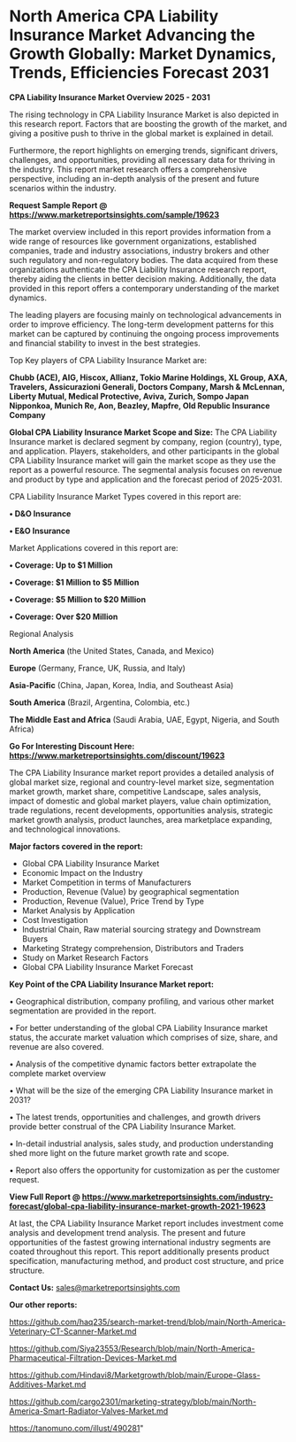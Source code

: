 # North America CPA Liability Insurance Market Advancing the Growth Globally: Market Dynamics, Trends, Efficiencies Forecast 2031

<Strong> CPA Liability Insurance Market Overview 2025 - 2031</strong>

The rising technology in CPA Liability Insurance Market is also depicted in this research report. Factors that are boosting the growth of the market, and giving a positive push to thrive in the global market is explained in detail.

Furthermore, the report highlights on emerging trends, significant drivers, challenges, and opportunities, providing all necessary data for thriving in the industry. This report market research offers a comprehensive perspective, including an in-depth analysis of the present and future scenarios within the industry.

<strong>Request Sample Report @ <a href=https://www.marketreportsinsights.com/sample/19623>https://www.marketreportsinsights.com/sample/19623</a></strong>

The market overview included in this report provides information from a wide range of resources like government organizations, established companies, trade and industry associations, industry brokers and other such regulatory and non-regulatory bodies. The data acquired from these organizations authenticate the CPA Liability Insurance research report, thereby aiding the clients in better decision making. Additionally, the data provided in this report offers a contemporary understanding of the market dynamics.

The leading players are focusing mainly on technological advancements in order to improve efficiency. The long-term development patterns for this market can be captured by continuing the ongoing process improvements and financial stability to invest in the best strategies.

Top Key players of CPA Liability Insurance Market are:

<strong>Chubb (ACE), AIG, Hiscox, Allianz, Tokio Marine Holdings, XL Group, AXA, Travelers, Assicurazioni Generali, Doctors Company, Marsh & McLennan, Liberty Mutual, Medical Protective, Aviva, Zurich, Sompo Japan Nipponkoa, Munich Re, Aon, Beazley, Mapfre, Old Republic Insurance Company</strong>

<strong><b>Global CPA Liability Insurance Market Scope and Size:</b></strong>
The CPA Liability Insurance market is declared segment by company, region (country), type, and application. Players, stakeholders, and other participants in the global CPA Liability Insurance market will gain the market scope as they use the report as a powerful resource. The segmental analysis focuses on revenue and product by type and application and the forecast period of 2025-2031.

CPA Liability Insurance Market Types covered in this report are:

<strong>• D&O Insurance

• E&O Insurance</strong>

Market Applications covered in this report are:

<strong>• Coverage: Up to $1 Million

• Coverage: $1 Million to $5 Million

• Coverage: $5 Million to $20 Million

• Coverage: Over $20 Million</strong> 

Regional Analysis

<strong>North America</strong> (the United States, Canada, and Mexico)

<strong>Europe</strong> (Germany, France, UK, Russia, and Italy)

<strong>Asia-Pacific</strong> (China, Japan, Korea, India, and Southeast Asia)

<strong>South America</strong> (Brazil, Argentina, Colombia, etc.)

<strong>The Middle East and Africa</strong> (Saudi Arabia, UAE, Egypt, Nigeria, and South Africa)

<strong>Go For Interesting Discount Here: <a href=https://www.marketreportsinsights.com/discount/19623>https://www.marketreportsinsights.com/discount/19623</a></strong>

The CPA Liability Insurance market report provides a detailed analysis of global market size, regional and country-level market size, segmentation market growth, market share, competitive Landscape, sales analysis, impact of domestic and global market players, value chain optimization, trade regulations, recent developments, opportunities analysis, strategic market growth analysis, product launches, area marketplace expanding, and technological innovations.

<strong><b>Major factors covered in the report:</b></strong>
<ul>
  <li>Global CPA Liability Insurance Market </li>
  <li>Economic Impact on the Industry</li>
  <li>Market Competition in terms of Manufacturers</li>
  <li>Production, Revenue (Value) by geographical segmentation</li>
  <li>Production, Revenue (Value), Price Trend by Type</li>
  <li>Market Analysis by Application</li>
  <li>Cost Investigation</li>
  <li>Industrial Chain, Raw material sourcing strategy and Downstream Buyers</li>
  <li>Marketing Strategy comprehension, Distributors and Traders</li>
  <li>Study on Market Research Factors</li>
  <li>Global CPA Liability Insurance Market Forecast</li>
</ul>

<strong><b>Key Point of the CPA Liability Insurance Market report:</b></strong>

• Geographical distribution, company profiling, and various other market segmentation are provided in the report.

• For better understanding of the global CPA Liability Insurance market status, the accurate market valuation which comprises of size, share, and revenue are also covered.

• Analysis of the competitive dynamic factors better extrapolate the complete market overview

• What will be the size of the emerging CPA Liability Insurance market in 2031?

• The latest trends, opportunities and challenges, and growth drivers provide better construal of the CPA Liability Insurance Market.

• In-detail industrial analysis, sales study, and production understanding shed more light on the future market growth rate and scope.

• Report also offers the opportunity for customization as per the customer request.

<strong><b>View Full Report @ <a href=https://www.marketreportsinsights.com/industry-forecast/global-cpa-liability-insurance-market-growth-2021-19623>https://www.marketreportsinsights.com/industry-forecast/global-cpa-liability-insurance-market-growth-2021-19623</a></b></strong>


At last, the CPA Liability Insurance Market report includes investment come analysis and development trend analysis. The present and future opportunities of the fastest growing international industry segments are coated throughout this report. This report additionally presents product specification, manufacturing method, and product cost structure, and price structure.

<strong>Contact Us:</strong>
sales@marketreportsinsights.com

<strong>Our other reports:</strong>

<a href=https://github.com/haq235/search-market-trend/blob/main/North-America-Veterinary-CT-Scanner-Market.md>https://github.com/haq235/search-market-trend/blob/main/North-America-Veterinary-CT-Scanner-Market.md</a>

<a href=https://github.com/Siya23553/Research/blob/main/North-America-Pharmaceutical-Filtration-Devices-Market.md>https://github.com/Siya23553/Research/blob/main/North-America-Pharmaceutical-Filtration-Devices-Market.md</a>

<a href=https://github.com/Hindavi8/Marketgrowth/blob/main/Europe-Glass-Additives-Market.md>https://github.com/Hindavi8/Marketgrowth/blob/main/Europe-Glass-Additives-Market.md</a>

<a href=https://github.com/cargo2301/marketing-strategy/blob/main/North-America-Smart-Radiator-Valves-Market.md>https://github.com/cargo2301/marketing-strategy/blob/main/North-America-Smart-Radiator-Valves-Market.md</a>

<a href=https://tanomuno.com/illust/490281>https://tanomuno.com/illust/490281</a>"
